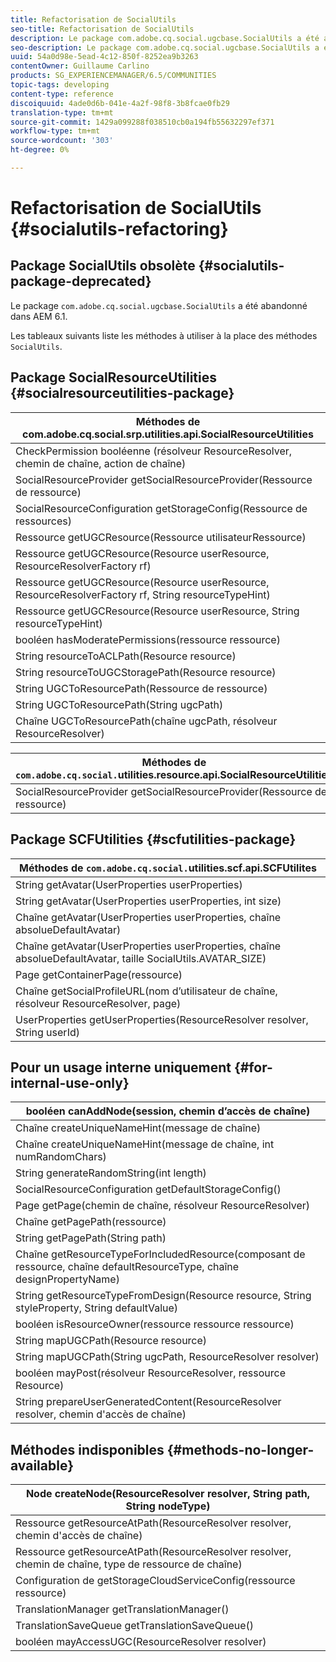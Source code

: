 ```yaml
---
title: Refactorisation de SocialUtils
seo-title: Refactorisation de SocialUtils
description: Le package com.adobe.cq.social.ugcbase.SocialUtils a été abandonné dans AEM 6.1.
seo-description: Le package com.adobe.cq.social.ugcbase.SocialUtils a été abandonné dans AEM 6.1.
uuid: 54a0d98e-5ead-4c12-850f-8252ea9b3263
contentOwner: Guillaume Carlino
products: SG_EXPERIENCEMANAGER/6.5/COMMUNITIES
topic-tags: developing
content-type: reference
discoiquuid: 4ade0d6b-041e-4a2f-98f8-3b8fcae0fb29
translation-type: tm+mt
source-git-commit: 1429a099288f038510cb0a194fb55632297ef371
workflow-type: tm+mt
source-wordcount: '303'
ht-degree: 0%

---
```



# Refactorisation de SocialUtils {#socialutils-refactoring}

## Package SocialUtils obsolète {#socialutils-package-deprecated}

Le package `com.adobe.cq.social.ugcbase.SocialUtils` a été abandonné dans AEM 6.1.

Les tableaux suivants liste les méthodes à utiliser à la place des méthodes `SocialUtils`.

## Package SocialResourceUtilities {#socialresourceutilities-package}

| Méthodes de com.adobe.cq.social.srp.utilities.api.SocialResourceUtilities |
|---|
| CheckPermission booléenne (résolveur ResourceResolver, chemin de chaîne, action de chaîne) |  |
| SocialResourceProvider getSocialResourceProvider(Ressource de ressource) |  |
| SocialResourceConfiguration getStorageConfig(Ressource de ressources) |  |
| Ressource getUGCResource(Ressource utilisateurRessource) |  |
| Ressource getUGCResource(Resource userResource, ResourceResolverFactory rf) | new |
| Ressource getUGCResource(Resource userResource, ResourceResolverFactory rf, String resourceTypeHint) | new |
| Ressource getUGCResource(Resource userResource, String resourceTypeHint) |  |
| booléen hasModeratePermissions(ressource ressource) |  |
| String resourceToACLPath(Resource resource) |  |
| String resourceToUGCStoragePath(Resource resource) | remplace String resourceToUGCPath(Resource resource) |
| String UGCToResourcePath(Ressource de ressource) |  |
| String UGCToResourcePath(String ugcPath) | signature de méthode modifiée |
| Chaîne UGCToResourcePath(chaîne ugcPath, résolveur ResourceResolver) | new |

| Méthodes de `com.adobe.cq.social.`utilities.resource.api.SocialResourceUtilities |
|---|
| SocialResourceProvider getSocialResourceProvider(Ressource de ressource) | Remplace SocialResourceProvider getConficonfiguredProvider(Ressource de ressource) |

## Package SCFUtilities {#scfutilities-package}

| Méthodes de `com.adobe.cq.social.`utilities.scf.api.SCFUtilites |
|---|
| String getAvatar(UserProperties userProperties) |
| String getAvatar(UserProperties userProperties, int size) |
| Chaîne getAvatar(UserProperties userProperties, chaîne absolueDefaultAvatar) |
| Chaîne getAvatar(UserProperties userProperties, chaîne absolueDefaultAvatar, taille SocialUtils.AVATAR_SIZE) |
| Page getContainerPage(ressource) |
| Chaîne getSocialProfileURL(nom d’utilisateur de chaîne, résolveur ResourceResolver, page) |
| UserProperties getUserProperties(ResourceResolver resolver, String userId) |

## Pour un usage interne uniquement {#for-internal-use-only}

| booléen canAddNode(session, chemin d’accès de chaîne) |
|---|
| Chaîne createUniqueNameHint(message de chaîne) |
| Chaîne createUniqueNameHint(message de chaîne, int numRandomChars) |
| String generateRandomString(int length) |
| SocialResourceConfiguration getDefaultStorageConfig() |
| Page getPage(chemin de chaîne, résolveur ResourceResolver) |
| Chaîne getPagePath(ressource) |
| String getPagePath(String path) |
| Chaîne getResourceTypeForIncludedResource(composant de ressource, chaîne defaultResourceType, chaîne designPropertyName) |
| String getResourceTypeFromDesign(Resource resource, String styleProperty, String defaultValue) |
| booléen isResourceOwner(ressource ressource ressource) |
| String mapUGCPath(Resource resource) |
| String mapUGCPath(String ugcPath, ResourceResolver resolver) |
| booléen mayPost(résolveur ResourceResolver, ressource Resource) |
| String prepareUserGeneratedContent(ResourceResolver resolver, chemin d&#39;accès de chaîne) |

## Méthodes indisponibles {#methods-no-longer-available}

| Node createNode(ResourceResolver resolver, String path, String nodeType) |
|---|
| Ressource getResourceAtPath(ResourceResolver resolver, chemin d&#39;accès de chaîne) |
| Ressource getResourceAtPath(ResourceResolver resolver, chemin de chaîne, type de ressource de chaîne) |
| Configuration de getStorageCloudServiceConfig(ressource ressource) |
| TranslationManager getTranslationManager() |
| TranslationSaveQueue getTranslationSaveQueue() |
| booléen mayAccessUGC(ResourceResolver resolver) |

